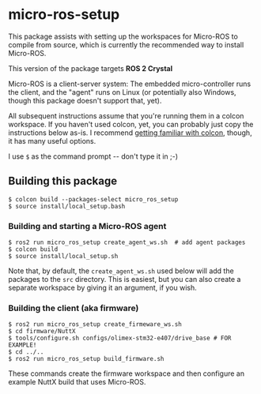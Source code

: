 # micro-ros-setup

This package assists with setting up the workspaces for Micro-ROS to compile from source, which is currently the recommended way to install Micro-ROS.

This version of the package targets  **ROS 2 Crystal**

Micro-ROS is a client-server system: The embedded micro-controller runs the client, and the "agent" runs on Linux (or potentially also Windows, though this package doesn't support that, yet).

All subsequent instructions assume that you're running them in a colcon workspace. If you haven't used colcon, yet, you can probably just copy the instructions below as-is. I recommend [getting familiar with colcon](https://index.ros.org//doc/ros2/Tutorials/Colcon-Tutorial/), though, it has many useful options.

I use `$` as the command prompt -- don't type it in ;-)

## Building this package

```shell
$ colcon build --packages-select micro_ros_setup
$ source install/local_setup.bash
```

### Building and starting a Micro-ROS agent

```shell
$ ros2 run micro_ros_setup create_agent_ws.sh  # add agent packages
$ colcon build
$ source install/local_setup.sh
```

Note that, by default, the `create_agent_ws.sh` used below will add the packages to the `src` directory. This is easiest, but you can also create a separate workspace by giving it an argument, if you wish.


### Building the client (aka firmware)

```shell
$ ros2 run micro_ros_setup create_firmeware_ws.sh
$ cd firmware/NuttX
$ tools/configure.sh configs/olimex-stm32-e407/drive_base # FOR EXAMPLE!
$ cd ../..
$ ros2 run micro_ros_setup build_firmware.sh
```

These commands create the firmware workspace and then configure an example NuttX build that uses Micro-ROS.